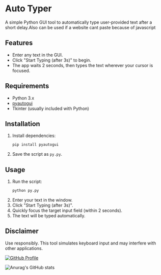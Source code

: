 # Auto Typer

A simple Python GUI tool to automatically type user-provided text after a short delay.Also can be used if a website cant paste because of javascript

## Features

- Enter any text in the GUI.
- Click "Start Typing (after 3s)" to begin.
- The app waits 2 seconds, then types the text wherever your cursor is focused.

## Requirements

- Python 3.x
- [pyautogui](https://pypi.org/project/pyautogui/)
- Tkinter (usually included with Python)

## Installation

1. Install dependencies:
    ```sh
    pip install pyautogui
    ```

2. Save the script as `py.py`.

## Usage

1. Run the script:
    ```sh
    python py.py
    ```
2. Enter your text in the window.
3. Click "Start Typing (after 3s)".
4. Quickly focus the target input field (within 2 seconds).
5. The text will be typed automatically.

## Disclaimer

Use responsibly. This tool simulates keyboard input and may interfere with other applications.

[![GitHub Profile](https://img.shields.io/badge/GitHub-@mqz0211-181717?logo=github\&style=for-the-badge)](https://github.com/mqz0211)


![Anurag's GitHub stats](https://github-readme-stats.vercel.app/api?username=mqz0211&show_icons=true&theme=transparent)
